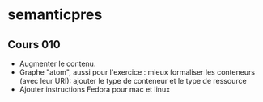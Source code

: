 # semanticpres

## Cours 010

* Augmenter le contenu.
* Graphe "atom", aussi pour l'exercice : mieux formaliser les
  conteneurs (avec leur URI): ajouter le type de conteneur et le type
  de ressource
* Ajouter instructions Fedora pour mac et linux

